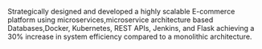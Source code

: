 Strategically designed and developed a highly scalable E-commerce platform using microservices,microservice architecture based Databases,Docker, Kubernetes, REST APIs, Jenkins, and Flask achieving a 30% increase in system efficiency compared to a monolithic architecture.
